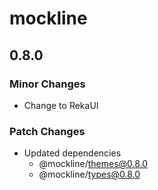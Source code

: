# mockline

## 0.8.0

### Minor Changes

- Change to RekaUI

### Patch Changes

- Updated dependencies
  - @mockline/themes@0.8.0
  - @mockline/types@0.8.0
